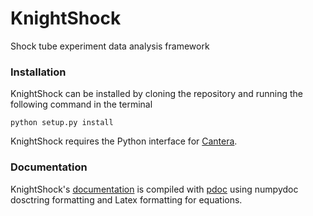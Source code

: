 # KnightShock
Shock tube experiment data analysis framework

### Installation
KnightShock can be installed by cloning the repository and running the following command in the terminal

`python setup.py install`

KnightShock requires the Python interface for [Cantera](https://github.com/Cantera/cantera).

### Documentation

KnightShock's [documentation](https://corykinney.github.io/KnightShock) is compiled with [pdoc](https://github.com/pdoc3/pdoc) using numpydoc dosctring formatting and Latex formatting for equations.

